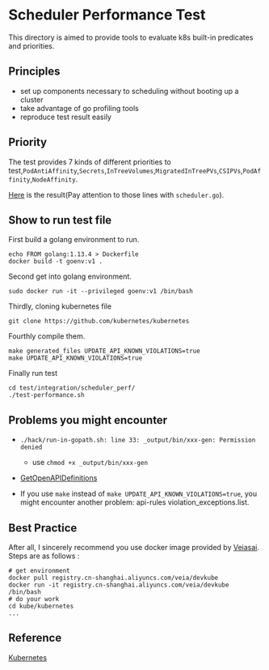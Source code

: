 # Scheduler Performance Test

This directory is aimed to provide tools to evaluate k8s built-in predicates and priorities.

## Principles

- set up components necessary to scheduling without booting up a cluster
- take advantage of go profiling tools
- reproduce test result easily

## Priority

The test provides 7 kinds of different priorities to test,`PodAntiAffinity`,`Secrets`,`InTreeVolumes`,`MigratedInTreePVs`,`CSIPVs`,`PodAffinity`,`NodeAffinity`.

[Here](./scheduler_log) is the result(Pay attention to those lines with `scheduler.go`).


## Show to run test file

First build a golang environment to run.

```shell
echo FROM golang:1.13.4 > Dockerfile
docker build -t goenv:v1 .
```

Second get into golang environment.

```shell
sudo docker run -it --privileged goenv:v1 /bin/bash
```

Thirdly, cloning kubernetes file

```shell
git clone https://github.com/kubernetes/kubernetes
```

Fourthly compile them.

```shell
make generated_files UPDATE_API_KNOWN_VIOLATIONS=true
make UPDATE_API_KNOWN_VIOLATIONS=true
```

Finally run test

```shell
cd test/integration/scheduler_perf/
./test-performance.sh
```

## Problems you might encounter

- `./hack/run-in-gopath.sh: line 33: _output/bin/xxx-gen: Permission denied`
  - use `chmod +x _output/bin/xxx-gen`

- [GetOpenAPIDefinitions](https://github.com/kubernetes/kubernetes/issues/69974)
- If you use `make` instead of  `make UPDATE_API_KNOWN_VIOLATIONS=true`, you might encounter another problem: api-rules violation_exceptions.list.

## Best Practice

After all, I sincerely recommend you use docker image provided by [Veiasai](https://github.com/Veiasai). Steps are as follows :

```shell
# get environment
docker pull registry.cn-shanghai.aliyuncs.com/veia/devkube
docker run -it registry.cn-shanghai.aliyuncs.com/veia/devkube /bin/bash
# do your work
cd kube/kubernetes
...
```



## Reference

[Kubernetes](https://github.com/kubernetes/kubernetes/tree/master/test/integration/scheduler_perf)